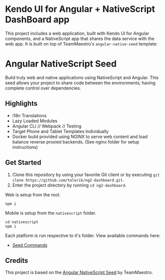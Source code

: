 # Kendo UI for Angular + NativeScript DashBoard app

This project includes a web application, built with Kendo UI for Angular components, and a NativeScript app that shares the data service with the web app. It is built on top of TeamMaestro's `angular-native-seed` template:

# Angular NativeScript Seed

Build truly web and native applications using NativeScript and Angular. This seed allows your project to share code between the environments; having complete control over dependencies.

## Highlights
- i18n Translations
- Lazy Loaded Modules
- Angular CLI // Webpack // Testing
- Target Phone and Tablet Templates Individually
- Docker build provided using NGINX to serve web content and load balance reverse proxied backends. (See nginx folder for setup instructions)

## Get Started

1. Clone this repository by using your favorite Git client or by executing `git clone https://github.com/telerik/ng2-dashboard.git`.
1. Enter the project directory by running `cd ng2-dashboard`.

Web is setup from the root.

```
npm i
```

Mobile is setup from the `nativescript` folder.

```
cd nativescript
npm i
```

Each platform is run respective to it's folder. View available commands here:

- [Seed Commands](https://github.com/TeamMaestro/angular-native-seed/wiki/Seed-Commands)

## Credits

This project is based on the [Angular NativeScript Seed](https://github.com/TeamMaestro/angular-native-seed) by TeamMaestro.
